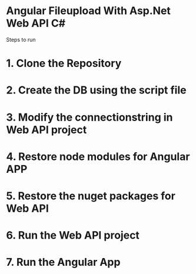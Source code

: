 # Angular Fileupload With Asp.Net Web API C#
Steps to run
# 1. Clone the Repository
# 2. Create the DB using the script file
# 3. Modify the connectionstring in Web API project
# 4. Restore node modules for Angular APP
# 5. Restore the nuget packages for Web API
# 6. Run the Web API project
# 7. Run the Angular App

